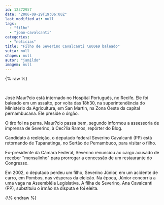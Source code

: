 ```yaml
---
id: 12372957
date: "2006-09-29T19:06:00Z"
last_modified_at: null
tags:
  - "filho"
  - "joao-cavalcanti"
categories:
  - "noticias"
title: "Filho de Severino Cavalcanti \u00e9 baleado"
sutia: null
chapeu: null
autor: "jamildo"
imagem: null
---
```

{\% raw %}
<p>&nbsp;</p>
<p>Jos&eacute; Maur?cio est&aacute; internado no Hospital Portugu&ecirc;s, no Recife. Ele foi baleado em um assalto, por volta das 18h30, na superintend&ecirc;ncia do Minist&eacute;rio da Agricultura, em San Martin, na Zona Oeste da capital pernambucana. Ele preside o &oacute;rg&atilde;o.</p>
<p>O tiro foi na perna. Maur?cio passa bem, segundo informou a assessoria de imprensa de Severino, &agrave; Cec?lia Ramos, rep&oacute;rter do Blog.</p>
<p>Candidato &agrave; reelei&ccedil;&atilde;o, o deputado federal Severino Cavalcanti (PP) est&aacute; retornando de Tupanatinga, no Sert&atilde;o de Pernambuco, para visitar o filho.</p>
<p>Ex-presidente da C&acirc;mara Federal, Severino renunciou ao cargo acusado de receber "mensalinho" para prorrogar a concess&atilde;o de um restaurante do Congresso.</p>
<p>Em 2002, o deputado perdeu um filho, Severino J&uacute;nior, em um acidente de carro, em Pombos, nas v&eacute;speras da elei&ccedil;&atilde;o. Na &eacute;poca, J&uacute;nior concorria a uma vaga na Assembl&eacute;ia Legislativa. A filha de Severino, Ana Cavalcanti (PP), substituiu o irm&atilde;o na disputa e foi eleita.</p>
{\% endraw %}